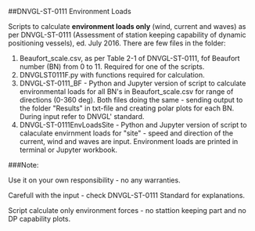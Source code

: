 ##DNVGL-ST-0111 Environment Loads

Scripts to calculate <b>environment loads only</b> (wind, current and waves) as per DNVGL-ST-0111 (Assessment of station keeping capability of
dynamic positioning vessels), ed. July 2016.
There are few files in the folder:
1. Beaufort_scale.csv, as per Table 2-1 of DNVGL-ST-0111, fof Beaufort number (BN) from 0 to 11. Required for one of the scripts.
2. DNVGLST0111F.py with functions required for calculation.
3. DNVGL-ST-0111_BF - Python and Jupyter version of script to calculate environmental loads for all BN's in Beaufort_scale.csv for range of directions (0-360 deg). Both files doing the same - sending output to the folder "Results" in txt-file and creating polar plots for each BN. During input refer to DNVGL' standard.
4. DNVGL-ST-0111EnvLoadsSite - Python and Jupyter version of script to calaculate envirnment loads for "site" - speed and direction of the current, wind and waves are input. Environment loads are printed in terminal or Jupyter workbook.

###Note:

Use it on your own responsibility - no any warranties.</p>
Carefull with the input - check DNVGL-ST-0111 Standard for explanations.

Script calculate only environment forces - no stattion keeping part and no DP capability plots.